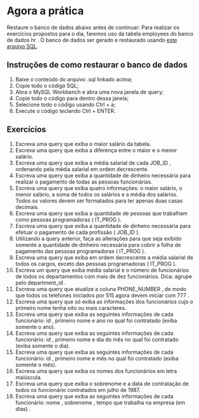 # Agora a prática
Restaure o banco de dados abaixo antes de continuar:
Para realizar os exercícios propostos para o dia, faremos uso da tabela employees do banco de dados hr . O banco de dados ser gerado e restaurado usando [este arquivo SQL](https://s3.us-east-2.amazonaws.com/assets.app.betrybe.com/back-end/sql/hr-cebf8bc2a5bb252bc470ae28943604c6.sql).

## Instruções de como restaurar o banco de dados

1. Baixe o conteúdo do arquivo .sql linkado acima;
2. Copie todo o código SQL;
3. Abra o MySQL Workbench e abra uma nova janela de query;
4. Copie todo o código para dentro dessa janela;
5. Selecione todo o código usando Ctrl + a;
6. Execute o código teclando Ctrl + ENTER.

## Exercícios

1. Escreva uma query que exiba o maior salário da tabela.
2. Escreva uma query que exiba a diferença entre o maior e o menor salário.
3. Escreva uma query que exiba a média salarial de cada JOB_ID , ordenando pela média salarial em ordem decrescente.
4. Escreva uma query que exiba a quantidade de dinheiro necessária para realizar o pagamento de todas as pessoas funcionárias.
5. Escreva uma query que exiba quatro informações: o maior salário, o menor salário, a soma de todos os salários e a média dos salários. Todos os valores devem ser formatados para ter apenas duas casas decimais.
6. Escreva uma query que exiba a quantidade de pessoas que trabalham como pessoas programadoras ( IT_PROG ).
7. Escreva uma query que exiba a quantidade de dinheiro necessária para efetuar o pagamento de cada profissão ( JOB_ID ).
8. Utilizando a query anterior, faça as alterações para que seja exibido somente a quantidade de dinheiro necessária para cobrir a folha de pagamento das pessoas programadoras ( IT_PROG ).
9. Escreva uma query que exiba em ordem decrescente a média salarial de todos os cargos, exceto das pessoas programadoras ( IT_PROG ).
10. Escreva um query que exiba média salarial e o número de funcionários de todos os departamentos com mais de dez funcionários. Dica: agrupe pelo department_id .
11. Escreva uma query que atualize a coluna PHONE_NUMBER , de modo que todos os telefones iniciados por 515 agora devem iniciar com 777 .
12. Escreva uma query que só exiba as informações dos funcionários cujo o primeiro nome tenha oito ou mais caracteres.
13. Escreva uma query que exiba as seguintes informações de cada funcionário: id , primeiro nome e ano no qual foi contratado (exiba somente o ano).
14. Escreva uma query que exiba as seguintes informações de cada funcionário: id , primeiro nome e dia do mês no qual foi contratado (exiba somente o dia).
15. Escreva uma query que exiba as seguintes informações de cada funcionário: id , primeiro nome e mês no qual foi contratado (exiba somente o mês).
16. Escreva uma query que exiba os nomes dos funcionários em letra maiúscula.
17. Escreva uma query que exiba o sobrenome e a data de contratação de todos os funcionário contratados em julho de 1987.
18. Escreva uma query que exiba as seguintes informações de cada funcionário: nome , sobrenome , tempo que trabalha na empresa (em dias) .